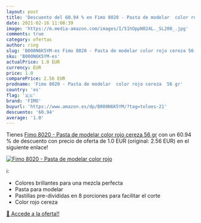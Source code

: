 ```yaml
---
layout: post
title: 'Descuento del 60.94 % en Fimo 8020 - Pasta de modelar  color rojo'
date: 2021-02-16 11:08:39
image: 'https://m.media-amazon.com/images/I/51hOppN024L._SL200_.jpg'
comments: true
category: ofertas
author: ring
slug: 'B000N6K5YM-es Fimo 8020 - Pasta de modelar color rojo cereza 56 gr'
sku: 'B000N6K5YM-es'
actualPrice: 1.0 EUR
currency: EUR
price: 1.0
comparePrice: 2.56 EUR
prodname: 'Fimo 8020 - Pasta de modelar  color rojo cereza  56 gr'
country: 'es'
flag: '🇪🇸'
brand: 'FIMO'
buyurl: 'https://www.amazon.es/dp/B000N6K5YM/?tag=tolees-21'
descuento: '60.94'
average: '1.0'
---
```


Tienes [Fimo 8020 - Pasta de modelar  color rojo cereza  56 gr](https://www.amazon.es/dp/B000N6K5YM/?tag=tolees-21) con un 60.94 % de descuento con precio de oferta de 1.0 EUR (original: 2.56 EUR) en el siguiente enlace!

[![Fimo 8020 - Pasta de modelar  color rojo](https://m.media-amazon.com/images/I/51hOppN024L._SL200_.jpg)](https://www.amazon.es/dp/B000N6K5YM/?tag=tolees-21)

ℹ️:

- Colores brillantes para una mezcla perfecta
- Pasta para modelar
- Pastillas pre-divididas en 8 porciones para facilitar el corte
- Color rojo cereza

[🛒 Accede a la oferta!!](https://www.amazon.es/dp/B000N6K5YM/?tag=tolees-21)
